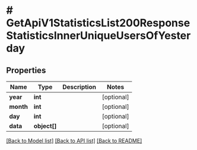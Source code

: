 # # GetApiV1StatisticsList200ResponseStatisticsInnerUniqueUsersOfYesterday

## Properties

Name | Type | Description | Notes
------------ | ------------- | ------------- | -------------
**year** | **int** |  | [optional]
**month** | **int** |  | [optional]
**day** | **int** |  | [optional]
**data** | **object[]** |  | [optional]

[[Back to Model list]](../../README.md#models) [[Back to API list]](../../README.md#endpoints) [[Back to README]](../../README.md)
